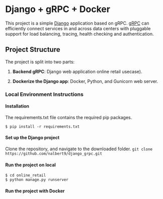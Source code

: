 # Django + gRPC + Docker

This project is a simple [Django](https://www.djangoproject.com/) application based on gRPC. [gRPC](https://grpc.io/) can efficiently connect services in and across data centers with pluggable support for load balancing, tracing, health checking and authentication.

## Project Structure

The project is split into two parts:

1. __Backend gRPC__: Django web application online retail usecase).

2. __Dockerize the Django app__: Docker, Python, and Gunicorn web server.

### Local Environment Instructions

#### Installation

The requirements.txt file contains the required pip packages.
```
$ pip install -r requirements.txt
```

#### Set up the Django project
Clone the repository, and navigate to the downloaded folder. 
	```
	git clone https://github.com/nalbert9/django_grpc.git
	```
#### Run the project on local
```
$ cd online_retail
$ python manage.py runserver
```

#### Run the project with Docker
